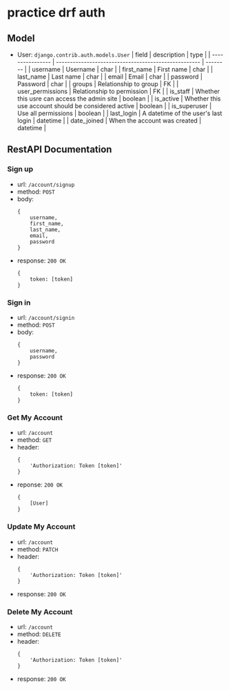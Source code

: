 # practice drf auth

## Model

- User: `django.contrib.auth.models.User`
    | field            | description                                          | type     |
    | ---------------- | ---------------------------------------------------- | -------- |
    | username         | Username                                             | char     |
    | first_name       | First name                                           | char     |
    | last_name        | Last name                                            | char     |
    | email            | Email                                                | char     |
    | password         | Password                                             | char     |
    | groups           | Relationship to group                                | FK       |
    | user_permissions | Relationship to permission                           | FK       |
    | is_staff         | Whether this usre can access the admin site          | boolean  |
    | is_active        | Whether this use account should be considered active | boolean  |
    | is_superuser     | Use all permissions                                  | boolean  |
    | last_login       | A datetime of the user's last login                  | datetime |
    | date_joined      | When the account was created                         | datetime |

## RestAPI Documentation

### Sign up

- url: `/account/signup`
- method: `POST`
- body:
    ```
    {
        username,
        first_name,
        last_name,
        email,
        password
    }
    ```
- response: `200 OK`
    ```
    {
        token: [token]
    }
    ```

### Sign in

- url: `/account/signin`
- method: `POST`
- body: 
    ```
    {
        username,
        password
    }
    ```
- response: `200 OK`
    ```
    {
        token: [token]
    }
    ```

### Get My Account

- url: `/account`
- method: `GET`
- header:
    ```
    {
        'Authorization: Token [token]'
    }
    ```
- reponse: `200 OK`
    ```
    {
        [User]
    }
    ```

### Update My Account

- url: `/account`
- method: `PATCH`
- header:
    ```
    {
        'Authorization: Token [token]'
    }
- response: `200 OK`

### Delete My Account

- url: `/account`
- method: `DELETE`
- header:
    ```
    {
        'Authorization: Token [token]'
    }
- response: `200 OK`